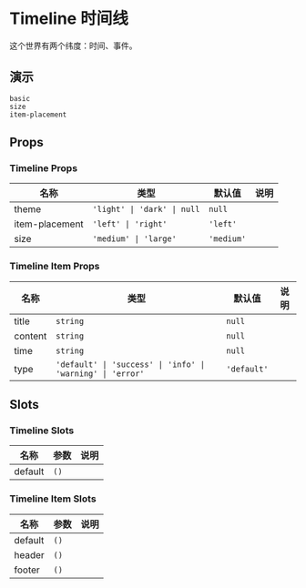# Timeline 时间线
这个世界有两个纬度：时间、事件。
## 演示
```demo
basic
size
item-placement
```
## Props
### Timeline Props
|名称|类型|默认值|说明|
|-|-|-|-|
|theme|`'light' \| 'dark' \| null`|`null`||
|item-placement|`'left' \| 'right'`|`'left'`||
|size|`'medium' \| 'large'`|`'medium'`||

### Timeline Item Props
|名称|类型|默认值|说明|
|-|-|-|-|
|title|`string`|`null`||
|content|`string`|`null`||
|time|`string`|`null`||
|type|`'default' \| 'success' \| 'info' \| 'warning' \| 'error'`|`'default'`||

## Slots
### Timeline Slots
|名称|参数|说明|
|-|-|-|
|default|`()`||

### Timeline Item Slots
|名称|参数|说明|
|-|-|-|
|default|`()`||
|header|`()`||
|footer|`()`||